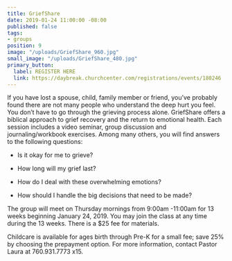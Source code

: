 ```yaml
---
title: GriefShare
date: 2019-01-24 11:00:00 -08:00
published: false
tags:
- groups
position: 9
image: "/uploads/GriefShare_960.jpg"
small_image: "/uploads/GriefShare_480.jpg"
primary_button:
  label: REGISTER HERE
  link: https://daybreak.churchcenter.com/registrations/events/180246
---
```


If you have lost a spouse, child, family member or friend, you’ve probably found there are not many people who understand the deep hurt you feel. You don’t have to go through the grieving process alone. GriefShare offers a biblical approach to grief recovery and the return to emotional health. Each session includes a video seminar, group discussion and journaling/workbook exercises. Among many others, you will find answers to the following questions:

* Is it okay for me to grieve?

* How long will my grief last?

* How do I deal with these overwhelming emotions?

* How should I handle the big decisions that need to
  be made?

The group will meet on Thursday mornings from 9:00am -11:00am for 13 weeks beginning January 24, 2019. You may join the class at any time during the 13 weeks. There is a $25 fee for materials.

Childcare is available for ages birth through Pre-K for a small fee; save 25% by choosing the prepayment option. For more information, contact Pastor Laura at 760.931.7773 x15.
